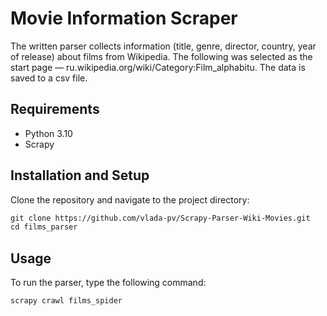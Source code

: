 # Movie Information Scraper
The written parser collects information (title, genre, director, country, year of release) about films from Wikipedia. The following was selected as the start page — ru.wikipedia.org/wiki/Category:Film_alphabitu. The data is saved to a csv file.

## Requirements
* Python 3.10
* Scrapy

## Installation and Setup
Clone the repository and navigate to the project directory:
```html
git clone https://github.com/vlada-pv/Scrapy-Parser-Wiki-Movies.git
cd films_parser
```

## Usage
To run the parser, type the following command:
```html
scrapy crawl films_spider
```
